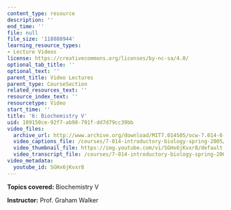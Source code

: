```yaml
---
content_type: resource
description: ''
end_time: ''
file: null
file_size: '118888944'
learning_resource_types:
- Lecture Videos
license: https://creativecommons.org/licenses/by-nc-sa/4.0/
optional_tab_title: ''
optional_text: ''
parent_title: Video Lectures
parent_type: CourseSection
related_resources_text: ''
resource_index_text: ''
resourcetype: Video
start_time: ''
title: '6: Biochemistry V'
uid: 109150ce-92f7-ab98-791f-dd7d79cc39bb
video_files:
  archive_url: http://www.archive.org/download/MIT7.014S05/ocw-7.014-6-14feb05-220k.mp4
  video_captions_file: /courses/7-014-introductory-biology-spring-2005/3d7227aea280510d93ec4e9e0034b1bb_SGHx6jKvxr8.vtt
  video_thumbnail_file: https://img.youtube.com/vi/SGHx6jKvxr8/default.jpg
  video_transcript_file: /courses/7-014-introductory-biology-spring-2005/ff7ce339a5615be3c140af885128c89f_SGHx6jKvxr8.pdf
video_metadata:
  youtube_id: SGHx6jKvxr8
---
```


**Topics covered:** Biochemistry V  
  
**Instructor:** Prof. Graham Walker

